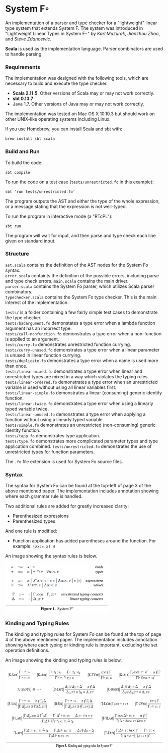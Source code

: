 # System F◦
An implementation of a parser and type checker for a "lightweight" linear type system that extends System F. The system was introduced in "Lightweight Linear Types in System F◦" by _Karl Mazurak_, _Jianzhou Zhao_, and _Steve Zdancewic_.

**Scala** is used as the implementation language. Parser combinators are used to handle parsing.

### Requirements

The implementation was designed with the following tools, which are necessary to build and execute the type checker.

- **Scala 2.11.5**. Other versions of Scala may or may not work correctly.
- **sbt 0.13.7**
- Java 1.7. Other versions of Java may or may not work correctly.

The implementation was tested on Mac OS X 10.10.3 but should work on other UNIX-like operating systems including Linux.

If you use Homebrew, you can install Scala and sbt with:
```
brew install sbt scala
```

### Build and Run

To build the code:
```
sbt compile
```
To run the code on a test case (`tests/unrestricted.fo` in this example):
```
sbt 'run tests/unrestricted.fo'
```
The program outputs the AST and either the type of the whole expression, or a message stating that the expression is not well-typed.

To run the program in interactive mode (a "RTcPL"):
```
sbt run
```
The program will wait for input, and then parse and type check each line given on standard input.

### Structure

`ast.scala` contains the definition of the AST nodes for the System Fo syntax.  
`error.scala` containts the definition of the possible errors, including parse and type check errors.
`main.scala` contains the main driver.  
`parser.scala` contains the System Fo parser, which utilizes Scala parser combinators.  
`typechecker.scala` contains the System Fo type checker. This is the main interest of the implementation.

`tests/` is a folder containing a few fairly simple test cases to demonstrate the type checker.  
`tests/badargument.fo` demonstates a type error when a lambda function argument has an incorrect type.  
`tests/call-nonfunction.fo` demonstrates a type error when a non-function is applied to an argument.  
`tests/curry.fo` demonstrates unrestricted function currying.  
`tests/curry-unused.fo` demonstrates a type error when a linear parameter is unused in linear function currying.  
`tests/duplicate.fo` demonstrates a type error when a name is used more than once.  
`tests/linear-mixed.fo` demonstrates a type error when linear and unrestricted types are mixed in a way which violates the typing rules.  
`tests/linear-ordered.fo` demonstrates a type error when an unrestricted variable is used without using all linear variables first.  
`tests/linear-simple.fo` demonstrates a linear (consuming) generic identity function.  
`tests/linear-twice.fo` demonstrates a type error when using a linearly typed variable twice.  
`tests/linear-unused.fo` demonstrates a type error when applying a function without using a linearly typed variable.  
`tests/simple.fo` demonstrates an unrestricted (non-consuming) generic identity function.  
`tests/tapp.fo` demonstrates type application.  
`tests/type.fo` demonstrates more complicated parameter types and type application combined.
`tests/unrestricted.fo` demonstrates the use of unrestricted types for function parameters.  

The `.fo` file extension is used for System Fo source files.

### Syntax

The syntax for System Fo can be found at the top-left of page 3 of the above mentioned paper. The implementation includes annotation showing where each grammar rule is handled.

Two additional rules are added for greatly increased clarity:
- Parenthesized expressions
- Parenthesized types

And one rule is modified:
- Function application has added parentheses around the function. For example: `(λx:⭑.x) 4`

An image showing the syntax rules is below.

<img src="https://raw.githubusercontent.com/kpavery/System-Fo/master/rules/syntax.png" alt="Syntax Rules" height="155" />


### Kinding and Typing Rules

The kinding and typing rules for System Fo can be found at the top of page 4 of the above mentioned paper. The implementation includes annotation showing where each typing or kinding rule is important, excluding the set operation definitions.

An image showing the kinding and typing rules is below.

<img src="https://raw.githubusercontent.com/kpavery/System-Fo/master/rules/typing-kinding.png" alt="Kinding and Typing Rules" height="259" />

